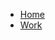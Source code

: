 <!DOCTYPE html>
<html>
  <head>
    <title> Design Portfolio </title>
  </head>
  
  <body>
    <nav>
      <ul>
        <li><a href="/">Home</a></li>
        <li><a href="/">Work</a></li>
      </ul>
    </nav>
  </body>


</html>

